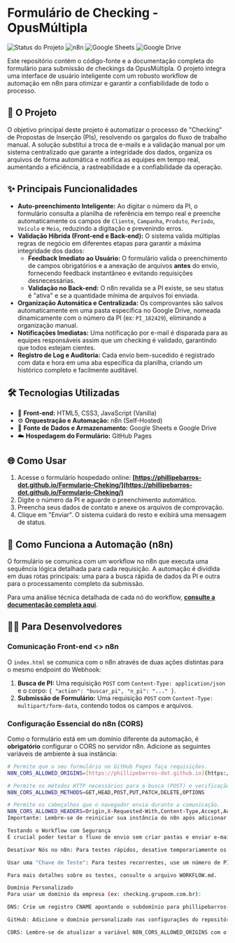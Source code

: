 # Formulário de Checking - OpusMúltipla

![Status do Projeto](https://img.shields.io/badge/status-ativo-brightgreen)
![n8n](https://img.shields.io/badge/n8n-1.110.1%2B-blueviolet)
![Google Sheets](https://img.shields.io/badge/Google-Sheets-green)
![Google Drive](https://img.shields.io/badge/Google-Drive-yellow)

Este repositório contém o código-fonte e a documentação completa do formulário para submissão de checkings da OpusMúltipla. O projeto integra uma interface de usuário inteligente com um robusto workflow de automação em n8n para otimizar e garantir a confiabilidade de todo o processo.

## 🚀 O Projeto

O objetivo principal deste projeto é automatizar o processo de "Checking" de Propostas de Inserção (PIs), resolvendo os gargalos do fluxo de trabalho manual. A solução substitui a troca de e-mails e a validação manual por um sistema centralizado que garante a integridade dos dados, organiza os arquivos de forma automática e notifica as equipes em tempo real, aumentando a eficiência, a rastreabilidade e a confiabilidade da operação.

## ✨ Principais Funcionalidades

* **Auto-preenchimento Inteligente:** Ao digitar o número da PI, o formulário consulta a planilha de referência em tempo real e preenche automaticamente os campos de `Cliente`, `Campanha`, `Produto`, `Período`, `Veículo` e `Meio`, reduzindo a digitação e prevenindo erros.
* **Validação Híbrida (Front-end e Back-end):** O sistema valida múltiplas regras de negócio em diferentes etapas para garantir a máxima integridade dos dados:
    * **Feedback Imediato ao Usuário:** O formulário valida o preenchimento de campos obrigatórios e a anexação de arquivos **antes** do envio, fornecendo feedback instantâneo e evitando requisições desnecessárias.
    * **Validação no Back-end:** O n8n revalida se a PI existe, se seu status é "ativa" e se a quantidade mínima de arquivos foi enviada.
* **Organização Automática e Centralizada:** Os comprovantes são salvos automaticamente em uma pasta específica no Google Drive, nomeada dinamicamente com o número da PI (ex: `PI_182429`), eliminando a organização manual.
* **Notificações Imediatas:** Uma notificação por e-mail é disparada para as equipes responsáveis assim que um checking é validado, garantindo que todos estejam cientes.
* **Registro de Log e Auditoria:** Cada envio bem-sucedido é registrado com data e hora em uma aba específica da planilha, criando um histórico completo e facilmente auditável.

## 🛠️ Tecnologias Utilizadas

* 🎨 **Front-end:** HTML5, CSS3, JavaScript (Vanilla)
* ⚙️ **Orquestração e Automação:** n8n (Self-Hosted)
* 💾 **Fonte de Dados e Armazenamento:** Google Sheets e Google Drive
* ☁️ **Hospedagem do Formulário:** GitHub Pages

## 🌐 Como Usar

1.  Acesse o formulário hospedado online:
    **[https://phillipebarros-dot.github.io/Formulario-Cheking/](https://phillipebarros-dot.github.io/Formulario-Cheking/)**
2.  Digite o número da PI e aguarde o preenchimento automático.
3.  Preencha seus dados de contato e anexe os arquivos de comprovação.
4.  Clique em "Enviar". O sistema cuidará do resto e exibirá uma mensagem de status.

## 🤖 Como Funciona a Automação (n8n)

O formulário se comunica com um workflow no n8n que executa uma sequência lógica detalhada para cada requisição. A automação é dividida em duas rotas principais: uma para a busca rápida de dados da PI e outra para o processamento completo da submissão.

Para uma análise técnica detalhada de cada nó do workflow, **[consulte a documentação completa aqui](./WORKFLOW.md)**.

## 👨‍💻 Para Desenvolvedores

### Comunicação Front-end <> n8n
O `index.html` se comunica com o n8n através de duas ações distintas para o mesmo endpoint do Webhook:
1.  **Busca de PI:** Uma requisição `POST` com `Content-Type: application/json` e o corpo: `{ "action": "buscar_pi", "n_pi": "..." }`.
2.  **Submissão de Formulário:** Uma requisição `POST` com `Content-Type: multipart/form-data`, contendo todos os campos e arquivos.

### Configuração Essencial do n8n (CORS)
Como o formulário está em um domínio diferente da automação, é **obrigatório** configurar o CORS no servidor n8n. Adicione as seguintes variáveis de ambiente à sua instância:

```bash
# Permite que o seu formulário no GitHub Pages faça requisições.
N8N_CORS_ALLOWED_ORIGINS=[https://phillipebarros-dot.github.io](https://phillipebarros-dot.github.io)

# Permite os métodos HTTP necessários para a busca (POST) e verificação (OPTIONS).
N8N_CORS_ALLOWED_METHODS=GET,HEAD,POST,PUT,PATCH,DELETE,OPTIONS

# Permite os cabeçalhos que o navegador envia durante a comunicação.
N8N_CORS_ALLOWED_HEADERS=Origin,X-Requested-With,Content-Type,Accept,Authorization,X-N8N-API-KEY
Importante: Lembre-se de reiniciar sua instância do n8n após adicionar ou alterar essas variáveis.

Testando o Workflow com Segurança
É crucial poder testar o fluxo de envio sem criar pastas e enviar e-mails reais a cada teste. Existem duas abordagens recomendadas:

Desativar Nós no n8n: Para testes rápidos, desative temporariamente os nós de produção (Criar Pasta, Upload Arquivos, Enviar Notificação).

Usar uma "Chave de Teste": Para testes recorrentes, use um número de PI de teste (ex: TESTE-999) e adicione um nó IF no workflow para interromper a execução antes das etapas de produção.

Para mais detalhes sobre os testes, consulte o arquivo WORKFLOW.md.

Domínio Personalizado
Para usar um domínio da empresa (ex: checking.grupoom.com.br):

DNS: Crie um registro CNAME apontando o subdomínio para phillipebarros-dot.github.io..

GitHub: Adicione o domínio personalizado nas configurações do repositório no GitHub Pages.

CORS: Lembre-se de atualizar a variável N8N_CORS_ALLOWED_ORIGINS com o novo domínio
